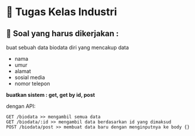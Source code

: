 # 📖 Tugas Kelas Industri
## 📄 Soal yang harus dikerjakan :
buat sebuah data biodata diri yang mencakup data
- nama
- umur
- alamat
- sosial media
- nomor telepon

**buatkan sistem : get, get by id, post**

dengan API:
```
GET /biodata >> mengambil semua data
GET /biodata/:id >> mengambil data berdasarkan id yang dimaksud
POST /biodata/post >> membuat data baru dengan menginputnya ke body {}
